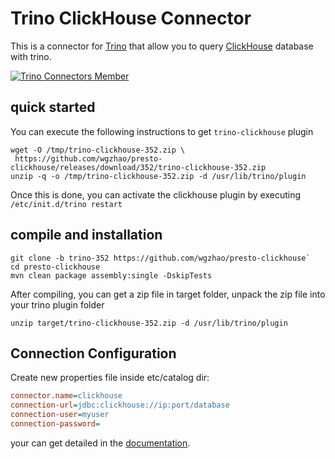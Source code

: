 # Trino ClickHouse Connector

This is a connector for [Trino](https://trino.io) that allow you to query [ClickHouse](https://clickhouse.tech) database with trino.

[![Trino Connectors Member](https://img.shields.io/badge/trino--connectors-member-green.svg)](https://trino.io)

## quick started

You can execute the following instructions to get `trino-clickhouse` plugin

```shell
wget -O /tmp/trino-clickhouse-352.zip \
 https://github.com/wgzhao/presto-clickhouse/releases/download/352/trino-clickhouse-352.zip
unzip -q -o /tmp/trino-clickhouse-352.zip -d /usr/lib/trino/plugin
```

Once this is done, you can activate the clickhouse plugin by executing `/etc/init.d/trino restart`


## compile and installation

```shell
git clone -b trino-352 https://github.com/wgzhao/presto-clickhouse`
cd presto-clickhouse
mvn clean package assembly:single -DskipTests 
```

After compiling, you can get a zip file in target folder,
unpack the zip file into your trino plugin folder

```shell
unzip target/trino-clickhouse-352.zip -d /usr/lib/trino/plugin 
```

## Connection Configuration

Create new properties file inside etc/catalog dir:

```ini
connector.name=clickhouse
connection-url=jdbc:clickhouse://ip:port/database
connection-user=myuser
connection-password=
```

your can get detailed in the [documentation](clickhouse.md).
